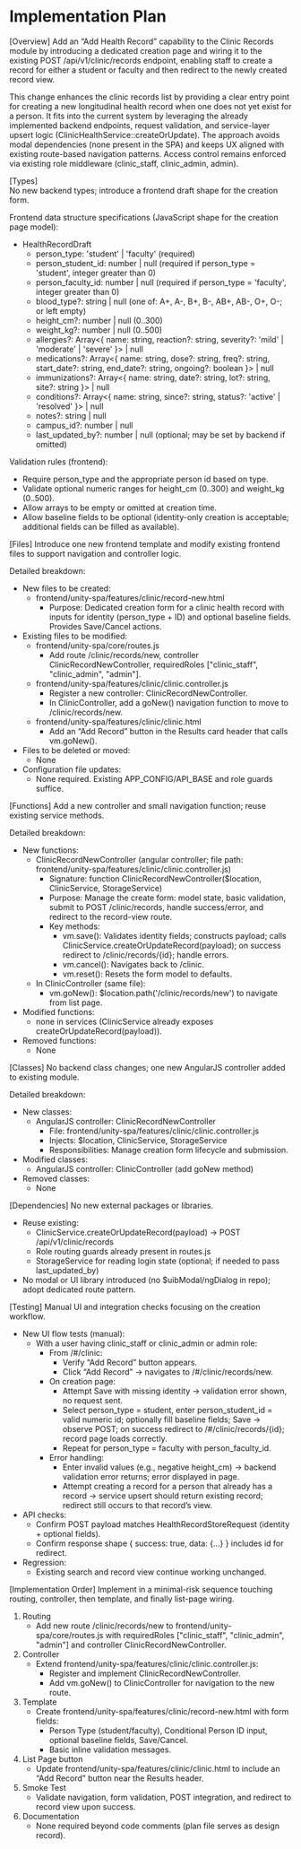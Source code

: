 # Implementation Plan

[Overview]
Add an “Add Health Record” capability to the Clinic Records module by introducing a dedicated creation page and wiring it to the existing POST /api/v1/clinic/records endpoint, enabling staff to create a record for either a student or faculty and then redirect to the newly created record view.

This change enhances the clinic records list by providing a clear entry point for creating a new longitudinal health record when one does not yet exist for a person. It fits into the current system by leveraging the already implemented backend endpoints, request validation, and service-layer upsert logic (ClinicHealthService::createOrUpdate). The approach avoids modal dependencies (none present in the SPA) and keeps UX aligned with existing route-based navigation patterns. Access control remains enforced via existing role middleware (clinic_staff, clinic_admin, admin).

[Types]  
No new backend types; introduce a frontend draft shape for the creation form.

Frontend data structure specifications (JavaScript shape for the creation page model):
- HealthRecordDraft
  - person_type: 'student' | 'faculty' (required)
  - person_student_id: number | null (required if person_type = 'student', integer greater than 0)
  - person_faculty_id: number | null (required if person_type = 'faculty', integer greater than 0)
  - blood_type?: string | null (one of: A+, A-, B+, B-, AB+, AB-, O+, O-; or left empty)
  - height_cm?: number | null (0..300)
  - weight_kg?: number | null (0..500)
  - allergies?: Array<{ name: string, reaction?: string, severity?: 'mild' | 'moderate' | 'severe' }> | null
  - medications?: Array<{ name: string, dose?: string, freq?: string, start_date?: string, end_date?: string, ongoing?: boolean }> | null
  - immunizations?: Array<{ name: string, date?: string, lot?: string, site?: string }> | null
  - conditions?: Array<{ name: string, since?: string, status?: 'active' | 'resolved' }> | null
  - notes?: string | null
  - campus_id?: number | null
  - last_updated_by?: number | null (optional; may be set by backend if omitted)

Validation rules (frontend):
- Require person_type and the appropriate person id based on type.
- Validate optional numeric ranges for height_cm (0..300) and weight_kg (0..500).
- Allow arrays to be empty or omitted at creation time.
- Allow baseline fields to be optional (identity-only creation is acceptable; additional fields can be filled as available).

[Files]
Introduce one new frontend template and modify existing frontend files to support navigation and controller logic.

Detailed breakdown:
- New files to be created:
  - frontend/unity-spa/features/clinic/record-new.html
    - Purpose: Dedicated creation form for a clinic health record with inputs for identity (person_type + ID) and optional baseline fields. Provides Save/Cancel actions.
- Existing files to be modified:
  - frontend/unity-spa/core/routes.js
    - Add route /clinic/records/new, controller ClinicRecordNewController, requiredRoles ["clinic_staff", "clinic_admin", "admin"].
  - frontend/unity-spa/features/clinic/clinic.controller.js
    - Register a new controller: ClinicRecordNewController.
    - In ClinicController, add a goNew() navigation function to move to /clinic/records/new.
  - frontend/unity-spa/features/clinic/clinic.html
    - Add an “Add Record” button in the Results card header that calls vm.goNew().
- Files to be deleted or moved:
  - None
- Configuration file updates:
  - None required. Existing APP_CONFIG/API_BASE and role guards suffice.

[Functions]
Add a new controller and small navigation function; reuse existing service methods.

Detailed breakdown:
- New functions:
  - ClinicRecordNewController (angular controller; file path: frontend/unity-spa/features/clinic/clinic.controller.js)
    - Signature: function ClinicRecordNewController($location, ClinicService, StorageService)
    - Purpose: Manage the create form: model state, basic validation, submit to POST /clinic/records, handle success/error, and redirect to the record-view route.
    - Key methods:
      - vm.save(): Validates identity fields; constructs payload; calls ClinicService.createOrUpdateRecord(payload); on success redirect to /clinic/records/{id}; handle errors.
      - vm.cancel(): Navigates back to /clinic.
      - vm.reset(): Resets the form model to defaults.
  - In ClinicController (same file):
    - vm.goNew(): $location.path('/clinic/records/new') to navigate from list page.
- Modified functions:
  - none in services (ClinicService already exposes createOrUpdateRecord(payload)).
- Removed functions:
  - None

[Classes]
No backend class changes; one new AngularJS controller added to existing module.

Detailed breakdown:
- New classes:
  - AngularJS controller: ClinicRecordNewController
    - File: frontend/unity-spa/features/clinic/clinic.controller.js
    - Injects: $location, ClinicService, StorageService
    - Responsibilities: Manage creation form lifecycle and submission.
- Modified classes:
  - AngularJS controller: ClinicController (add goNew method)
- Removed classes:
  - None

[Dependencies]
No new external packages or libraries.

- Reuse existing:
  - ClinicService.createOrUpdateRecord(payload) → POST /api/v1/clinic/records
  - Role routing guards already present in routes.js
  - StorageService for reading login state (optional; if needed to pass last_updated_by)
- No modal or UI library introduced (no $uibModal/ngDialog in repo); adopt dedicated route pattern.

[Testing]
Manual UI and integration checks focusing on the creation workflow.

- New UI flow tests (manual):
  - With a user having clinic_staff or clinic_admin or admin role:
    - From /#/clinic:
      - Verify “Add Record” button appears.
      - Click “Add Record” → navigates to /#/clinic/records/new.
    - On creation page:
      - Attempt Save with missing identity → validation error shown, no request sent.
      - Select person_type = student, enter person_student_id = valid numeric id; optionally fill baseline fields; Save → observe POST; on success redirect to /#/clinic/records/{id}; record page loads correctly.
      - Repeat for person_type = faculty with person_faculty_id.
    - Error handling:
      - Enter invalid values (e.g., negative height_cm) → backend validation error returns; error displayed in page.
      - Attempt creating a record for a person that already has a record → service upsert should return existing record; redirect still occurs to that record’s view.
- API checks:
  - Confirm POST payload matches HealthRecordStoreRequest (identity + optional fields).
  - Confirm response shape { success: true, data: {...} } includes id for redirect.
- Regression:
  - Existing search and record view continue working unchanged.

[Implementation Order]
Implement in a minimal-risk sequence touching routing, controller, then template, and finally list-page wiring.

1) Routing
   - Add new route /clinic/records/new to frontend/unity-spa/core/routes.js with requiredRoles ["clinic_staff", "clinic_admin", "admin"] and controller ClinicRecordNewController.
2) Controller
   - Extend frontend/unity-spa/features/clinic/clinic.controller.js:
     - Register and implement ClinicRecordNewController.
     - Add vm.goNew() to ClinicController for navigation to the new route.
3) Template
   - Create frontend/unity-spa/features/clinic/record-new.html with form fields:
     - Person Type (student/faculty), Conditional Person ID input, optional baseline fields, Save/Cancel.
     - Basic inline validation messages.
4) List Page button
   - Update frontend/unity-spa/features/clinic/clinic.html to include an “Add Record” button near the Results header.
5) Smoke Test
   - Validate navigation, form validation, POST integration, and redirect to record view upon success.
6) Documentation
   - None required beyond code comments (plan file serves as design record).
